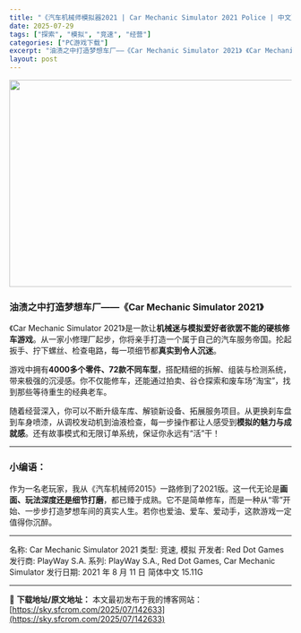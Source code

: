 ```yaml
---
title: "《汽车机械师模拟器2021 | Car Mechanic Simulator 2021 Police | 中文》真实修车模拟 | 用双手打造你的汽修王国"
date: 2025-07-29
tags: ["探索", "模拟", "竞速", "经营"]
categories: ["PC游戏下载"]
excerpt: "油渍之中打造梦想车厂——《Car Mechanic Simulator 2021》 《Car Mechanic Simulator 2021》是一款让机械迷与模拟爱好者欲罢不能的硬核修车游戏。从一家小修理厂起步，你将亲手打造一个属于自己的汽车服务帝国。抡起扳手、拧下螺丝、检查电路，每一项细节都真实到&hellip;"
layout: post
---
```


<img class="aligncenter size-full wp-image-142634" src="https://sky.sfcrom.com/wp-content/uploads/2025/07/2025072901360071.webp" alt="" width="660" height="370" />
<h3>油渍之中打造梦想车厂——《Car Mechanic Simulator 2021》</h3>
《Car Mechanic Simulator 2021》是一款让<strong>机械迷与模拟爱好者欲罢不能的硬核修车游戏</strong>。从一家小修理厂起步，你将亲手打造一个属于自己的汽车服务帝国。抡起扳手、拧下螺丝、检查电路，每一项细节都<strong>真实到令人沉迷</strong>。

游戏中拥有<strong>4000多个零件、72款不同车型</strong>，搭配精细的拆解、组装与检测系统，带来极强的沉浸感。你不仅能修车，还能通过拍卖、谷仓探索和废车场“淘宝”，找到那些等待重生的经典老车。

随着经营深入，你可以不断升级车库、解锁新设备、拓展服务项目。从更换刹车盘到车身喷漆，从调校发动机到油液检查，每一步操作都让人感受到<strong>模拟的魅力与成就感</strong>。还有故事模式和无限订单系统，保证你永远有“活”干！

<hr />

<h3><strong>小编语：</strong></h3>
作为一名老玩家，我从《汽车机械师2015》一路修到了2021版。这一代无论是<strong>画面、玩法深度还是细节打磨</strong>，都已臻于成熟。它不是简单修车，而是一种从“零”开始、一步步打造梦想车间的真实人生。若你也爱油、爱车、爱动手，这款游戏一定值得你沉醉。

<hr />

名称: Car Mechanic Simulator 2021
类型: 竞速, 模拟
开发者: Red Dot Games
发行商: PlayWay S.A.
系列: PlayWay S.A., Red Dot Games, Car Mechanic Simulator
发行日期: 2021 年 8 月 11 日
简体中文
15.11G

---
📖 **下载地址/原文地址：** 本文最初发布于我的博客网站：[https://sky.sfcrom.com/2025/07/142633](https://sky.sfcrom.com/2025/07/142633)
